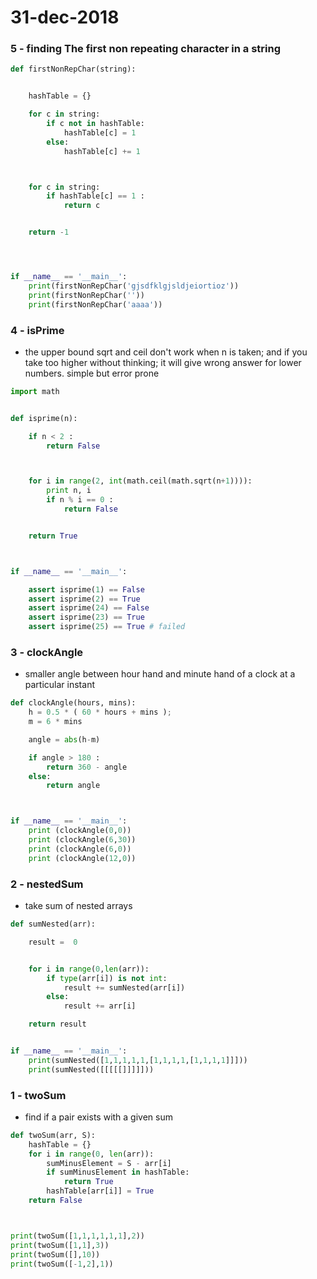 # 31-dec-2018

### 5 - finding The first non repeating character in a string

```python
def firstNonRepChar(string):


    hashTable = {}

    for c in string:
        if c not in hashTable:
            hashTable[c] = 1
        else:
            hashTable[c] += 1



    for c in string:
        if hashTable[c] == 1 :
            return c


    return -1




if __name__ == '__main__':
    print(firstNonRepChar('gjsdfklgjsldjeiortioz'))
    print(firstNonRepChar(''))
    print(firstNonRepChar('aaaa'))

```


### 4 - isPrime

- the upper bound sqrt and ceil don't work when n is taken; and if you take too higher without thinking; it will give wrong answer for lower numbers. simple but error prone

```python
import math


def isprime(n):

    if n < 2 :
        return False



    for i in range(2, int(math.ceil(math.sqrt(n+1)))):
        print n, i
        if n % i == 0 :
            return False


    return True



if __name__ == '__main__':

    assert isprime(1) == False
    assert isprime(2) == True
    assert isprime(24) == False
    assert isprime(23) == True
    assert isprime(25) == True # failed
```

### 3 - clockAngle

- smaller angle between hour hand and minute hand of a clock at a particular instant

```python
def clockAngle(hours, mins):
    h = 0.5 * ( 60 * hours + mins );
    m = 6 * mins

    angle = abs(h-m)

    if angle > 180 :
        return 360 - angle
    else:
        return angle



if __name__ == '__main__':
    print (clockAngle(0,0))
    print (clockAngle(6,30))
    print (clockAngle(6,0))
    print (clockAngle(12,0))
```

### 2 - nestedSum
- take sum of nested arrays

```python
def sumNested(arr):

    result =  0


    for i in range(0,len(arr)):
        if type(arr[i]) is not int:
            result += sumNested(arr[i])
        else:
            result += arr[i]

    return result


if __name__ == '__main__':
    print(sumNested([1,1,1,1,1,[1,1,1,1,[1,1,1,1]]]))
    print(sumNested([[[[[]]]]]))

```

### 1 - twoSum

- find if a pair exists with a given sum

```python
def twoSum(arr, S):
    hashTable = {}
    for i in range(0, len(arr)):
        sumMinusElement = S - arr[i]
        if sumMinusElement in hashTable:
            return True
        hashTable[arr[i]] = True
    return False



print(twoSum([1,1,1,1,1,1],2))
print(twoSum([1,1],3))
print(twoSum([],10))
print(twoSum([-1,2],1))

```
